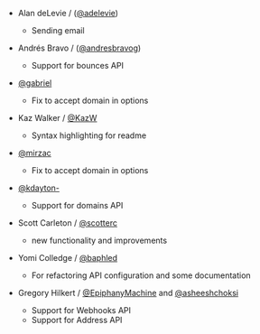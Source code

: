 * Alan deLevie / ([@adelevie](http://github.com/adelevie))
  * Sending email

* Andrés Bravo / ([@andresbravog](http://github.com/andresbravog))
  * Support for bounces API

* [@gabriel](http://github.com/gabriel)
  * Fix to accept domain in options

* Kaz Walker / [@KazW](http://github.com/KazW>)
  * Syntax highlighting for readme

* [@mirzac](http://github.com/mirzac>)
  * Fix to accept domain in options

* [@kdayton-](http://github.com/kdayton->)
  * Support for domains API

* Scott Carleton / [@scotterc](http://github.com/scotterc)
  * new functionality and improvements

* Yomi Colledge / [@baphled](http://github.com/baphled)
  * For refactoring API configuration and some documentation

* Gregory Hilkert / [@EpiphanyMachine](http://github.com/EpiphanyMachine) and [@asheeshchoksi](https://github.com/asheeshchoksi)
  * Support for Webhooks API
  * Support for Address API
